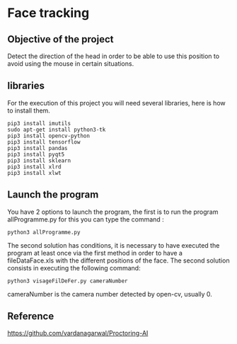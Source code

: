 # Face tracking

## Objective of the project
Detect the direction of the head in order to be able to use this position to avoid using the mouse in certain situations.

## libraries 
For the execution of this project you will need several libraries, here is how to install them.
```
pip3 install imutils
sudo apt-get install python3-tk
pip3 install opencv-python
pip3 install tensorflow
pip3 install pandas
pip3 install pyqt5
pip3 install sklearn
pip3 install xlrd
pip3 install xlwt
```

## Launch the program
You have 2 options to launch the program,
the first is to run the program allProgramme.py for this you can type the command :

```
python3 allProgramme.py
```

The second solution has conditions, it is necessary to have executed the program at least once via the first method in order to have a fileDataFace.xls with the different positions of the face. The second solution consists in executing the following command:

```
python3 visageFilDeFer.py cameraNumber
```

cameraNumber is the camera number detected by open-cv, usually 0.

## Reference
https://github.com/vardanagarwal/Proctoring-AI

